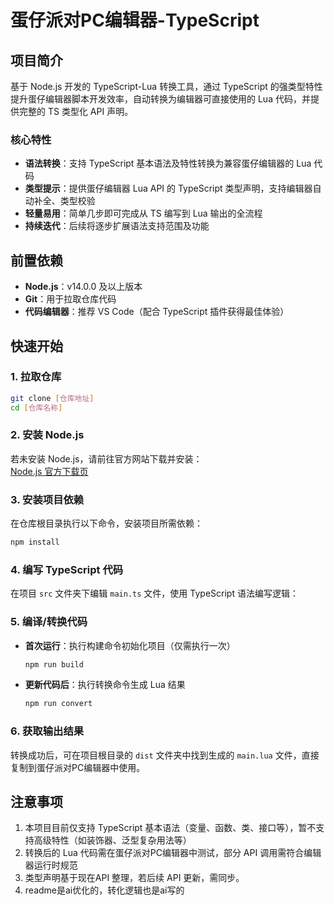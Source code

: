 # 蛋仔派对PC编辑器-TypeScript

## 项目简介
基于 Node.js 开发的 TypeScript-Lua 转换工具，通过 TypeScript 的强类型特性提升蛋仔编辑器脚本开发效率，自动转换为编辑器可直接使用的 Lua 代码，并提供完整的 TS 类型化 API 声明。

### 核心特性
- **语法转换**：支持 TypeScript 基本语法及特性转换为兼容蛋仔编辑器的 Lua 代码
- **类型提示**：提供蛋仔编辑器 Lua API 的 TypeScript 类型声明，支持编辑器自动补全、类型校验
- **轻量易用**：简单几步即可完成从 TS 编写到 Lua 输出的全流程
- **持续迭代**：后续将逐步扩展语法支持范围及功能

## 前置依赖
- **Node.js**：v14.0.0 及以上版本
- **Git**：用于拉取仓库代码
- **代码编辑器**：推荐 VS Code（配合 TypeScript 插件获得最佳体验）

## 快速开始

### 1. 拉取仓库
```bash
git clone [仓库地址]
cd [仓库名称]
```

### 2. 安装 Node.js
若未安装 Node.js，请前往官方网站下载并安装：  
[Node.js 官方下载页](https://nodejs.org/zh-cn/download/)

### 3. 安装项目依赖
在仓库根目录执行以下命令，安装项目所需依赖：
```bash
npm install
```

### 4. 编写 TypeScript 代码
在项目 `src` 文件夹下编辑 `main.ts` 文件，使用 TypeScript 语法编写逻辑：


### 5. 编译/转换代码
- **首次运行**：执行构建命令初始化项目（仅需执行一次）
  ```bash
  npm run build
  ```
- **更新代码后**：执行转换命令生成 Lua 结果
  ```bash
  npm run convert
  ```

### 6. 获取输出结果
转换成功后，可在项目根目录的 `dist` 文件夹中找到生成的 `main.lua` 文件，直接复制到蛋仔派对PC编辑器中使用。


## 注意事项
1. 本项目目前仅支持 TypeScript 基本语法（变量、函数、类、接口等），暂不支持高级特性（如装饰器、泛型复杂用法等）
2. 转换后的 Lua 代码需在蛋仔派对PC编辑器中测试，部分 API 调用需符合编辑器运行时规范
3. 类型声明基于现在API 整理，若后续 API 更新，需同步。
4. readme是ai优化的，转化逻辑也是ai写的


